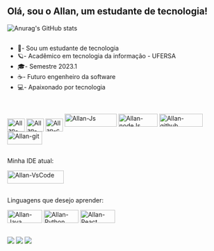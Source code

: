 ## Olá, sou o Allan, um estudante de tecnologia!

<div align="left">
  
  ![Anurag's GitHub stats](https://github-readme-stats.vercel.app/api?username=Allan-Gabriell&show_icons=true&theme=dark)
  
</div>

  ##
  
  - 🌱- Sou um estudante de tecnologia
  - 🪐- Acadêmico em tecnologia da informação - UFERSA
  - 🎓- Semestre 2023.1
  - ☕- Futuro engenheiro da software
  - 💻- Apaixonado por tecnologia 
  
  ##
  
  <div style="display: inline_block"><br>
    <img align="center" alt="Allan-HTML" height="30" width="40" src="https://icongr.am/devicon/html5-original.svg?size=148&color=currentColor">  
    <img align="center" alt="Allan-CSS" height="30" width="40" src="https://icongr.am/devicon/css3-original.svg?size=148&color=currentColor">
    <img align="center" alt="Allan-c" height="30" width="40" src="https://icongr.am/devicon/c-original.svg?size=148&color=currentColor">   
    <img aling="center" alt="Allan-Js" height="30" width="120" src="https://img.shields.io/badge/JavaScript-323330?style=for-the-badge&logo=javascript&logoColor=F7DF1E">
    <img aling="center" alt="Allan-nodeJs" height="30" width="90" src="https://img.shields.io/badge/Node.js-43853D?style=for-the-badge&logo=node.js&logoColor=white">
    <img aling="center" alt="Allan-github" height="30" width="100" src="https://img.shields.io/badge/GitHub-100000?style=for-the-badge&logo=github&logoColor=white">
    <img aling="center" alt="Allan-git" height="30" width="80" src="https://img.shields.io/badge/git-%23F05033.svg?style=for-the-badge&logo=git&logoColor=white">
  </div>
  
  ##

  Minha IDE atual: 
  
   <img aling="center" alt="Allan-VsCode" height="30" width="130" src="https://img.shields.io/badge/Visual_Studio-5C2D91?style=for-the-badge&logo=visual%20studio&logoColor=white">
  
  ##

  Linguagens que desejo aprender:

   <img aling="center" alt="Allan-Java" height="30" width="80" src="https://img.shields.io/badge/Java-ED8B00?style=for-the-badge&logo=openjdk&logoColor=white"> <img aling="center" alt="Allan-Python" height="30" width="80" src="https://img.shields.io/badge/Python-14354C?style=for-the-badge&logo=python&logoColor=white"> <img aling="center" alt="Allan-React" height="30" width="80" src="https://img.shields.io/badge/React-20232A?style=for-the-badge&logo=react&logoColor=61DAFB"> 

   ##
  
  <div>
  <a href="https://instagram.com/__allanslv?igshid=ZDdkNTZiNTM" target="_blank"><img src="https://img.shields.io/badge/Instagram-E4405F?style=for-the-badge&logo=instagram&logoColor=white" target="_blank"></a>
  <a href = "mailto:allangabrieldev@gmail.com"><img src="https://img.shields.io/badge/Gmail-D14836?style=for-the-badge&logo=gmail&logoColor=white" alvo ="_blank"></a>
  <a href="https://www.linkedin.com/in/allan-gabrieldev/" target="_blank"><img src="https://img.shields.io/badge/LinkedIn-0077B5?style=for-the-badge&logo=linkedin&logoColor=white" target="_blank"></a>
  
</div>
